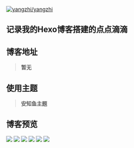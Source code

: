 [![yangzhi/yangzhi](https://gitee.com/yangzhi-1/yangzhi/widgets/widget_card.svg?colors=393222,ebdfc1,fffae5,d8ca9f,393222,a28b40)](https://gitee.com/yangzhi-1/yangzhi)

## 记录我的Hexo博客搭建的点点滴滴
## 博客地址
> **暂无**
## 使用主题
> **安知鱼主题**
## 博客预览
![](https://gitee.com/yangzhi-1/picture/raw/master/6.jpg)
![](https://gitee.com/yangzhi-1/picture/raw/master/5.jpg)
![](https://gitee.com/yangzhi-1/picture/raw/master/4.jpg)
![](https://gitee.com/yangzhi-1/picture/raw/master/3.jpg)
![](https://gitee.com/yangzhi-1/picture/raw/master/2.jpg)
![](https://gitee.com/yangzhi-1/picture/raw/master/1.jpg)